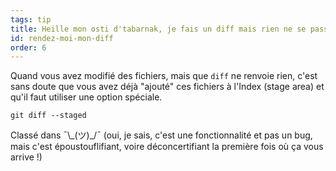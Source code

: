 ```yaml
---
tags: tip
title: Heille mon osti d'tabarnak, je fais un diff mais rien ne se passe&nbsp;?!
id: rendez-moi-mon-diff
order: 6
---
```


Quand vous avez modifié des fichiers, mais que `diff` ne renvoie rien, c'est sans doute que vous avez déjà "ajouté" ces fichiers à l'Index (stage area) et qu'il faut utiliser une option spéciale.

```git
git diff --staged
```

Classé dans &macr;\\\_(ツ)\_/&macr; (oui, je sais, c'est une fonctionnalité et pas un bug, mais c'est époustouflifiant, voire déconcertifiant la première fois où ça vous arrive&nbsp;!)
